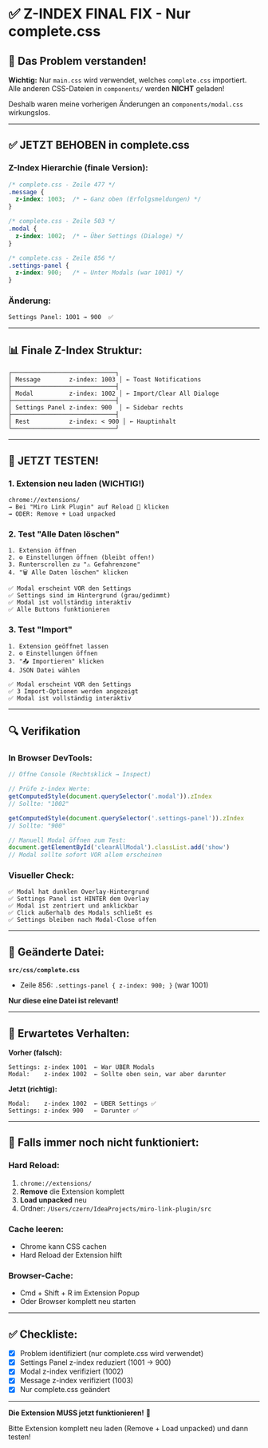 # ✅ Z-INDEX FINAL FIX - Nur complete.css

## 🎯 Das Problem verstanden!

**Wichtig:** Nur `main.css` wird verwendet, welches `complete.css` importiert.
Alle anderen CSS-Dateien in `components/` werden **NICHT** geladen!

Deshalb waren meine vorherigen Änderungen an `components/modal.css` wirkungslos.

---

## ✅ JETZT BEHOBEN in complete.css

### Z-Index Hierarchie (finale Version):

```css
/* complete.css - Zeile 477 */
.message {
  z-index: 1003;  /* ← Ganz oben (Erfolgsmeldungen) */
}

/* complete.css - Zeile 503 */
.modal {
  z-index: 1002;  /* ← Über Settings (Dialoge) */
}

/* complete.css - Zeile 856 */
.settings-panel {
  z-index: 900;   /* ← Unter Modals (war 1001) */
}
```

### Änderung:
```
Settings Panel: 1001 → 900  ✅
```

---

## 📊 Finale Z-Index Struktur:

```
┌─────────────────────────────┐
│ Message        z-index: 1003 │ ← Toast Notifications
├─────────────────────────────┤
│ Modal          z-index: 1002 │ ← Import/Clear All Dialoge
├─────────────────────────────┤
│ Settings Panel z-index: 900  │ ← Sidebar rechts
├─────────────────────────────┤
│ Rest           z-index: < 900 │ ← Hauptinhalt
└─────────────────────────────┘
```

---

## 🧪 JETZT TESTEN!

### 1. Extension neu laden (WICHTIG!)
```
chrome://extensions/
→ Bei "Miro Link Plugin" auf Reload 🔄 klicken
→ ODER: Remove + Load unpacked
```

### 2. Test "Alle Daten löschen"
```
1. Extension öffnen
2. ⚙️ Einstellungen öffnen (bleibt offen!)
3. Runterscrollen zu "⚠️ Gefahrenzone"
4. "🗑️ Alle Daten löschen" klicken

✅ Modal erscheint VOR den Settings
✅ Settings sind im Hintergrund (grau/gedimmt)
✅ Modal ist vollständig interaktiv
✅ Alle Buttons funktionieren
```

### 3. Test "Import"
```
1. Extension geöffnet lassen
2. ⚙️ Einstellungen öffnen
3. "📤 Importieren" klicken
4. JSON Datei wählen

✅ Modal erscheint VOR den Settings
✅ 3 Import-Optionen werden angezeigt
✅ Modal ist vollständig interaktiv
```

---

## 🔍 Verifikation

### In Browser DevTools:
```javascript
// Öffne Console (Rechtsklick → Inspect)

// Prüfe z-index Werte:
getComputedStyle(document.querySelector('.modal')).zIndex
// Sollte: "1002"

getComputedStyle(document.querySelector('.settings-panel')).zIndex
// Sollte: "900"

// Manuell Modal öffnen zum Test:
document.getElementById('clearAllModal').classList.add('show')
// Modal sollte sofort VOR allem erscheinen
```

### Visueller Check:
```
✅ Modal hat dunklen Overlay-Hintergrund
✅ Settings Panel ist HINTER dem Overlay
✅ Modal ist zentriert und anklickbar
✅ Click außerhalb des Modals schließt es
✅ Settings bleiben nach Modal-Close offen
```

---

## 📁 Geänderte Datei:

**`src/css/complete.css`**
- Zeile 856: `.settings-panel { z-index: 900; }` (war 1001)

**Nur diese eine Datei ist relevant!**

---

## 🎯 Erwartetes Verhalten:

**Vorher (falsch):**
```
Settings: z-index 1001  ← War ÜBER Modals
Modal:    z-index 1002  ← Sollte oben sein, war aber darunter
```

**Jetzt (richtig):**
```
Modal:    z-index 1002  ← ÜBER Settings ✅
Settings: z-index 900   ← Darunter ✅
```

---

## 🐛 Falls immer noch nicht funktioniert:

### Hard Reload:
1. `chrome://extensions/`
2. **Remove** die Extension komplett
3. **Load unpacked** neu
4. Ordner: `/Users/czern/IdeaProjects/miro-link-plugin/src`

### Cache leeren:
- Chrome kann CSS cachen
- Hard Reload der Extension hilft

### Browser-Cache:
- Cmd + Shift + R im Extension Popup
- Oder Browser komplett neu starten

---

## ✅ Checkliste:

- [x] Problem identifiziert (nur complete.css wird verwendet)
- [x] Settings Panel z-index reduziert (1001 → 900)
- [x] Modal z-index verifiziert (1002)
- [x] Message z-index verifiziert (1003)
- [x] Nur complete.css geändert

---

**Die Extension MUSS jetzt funktionieren!** 🚀

Bitte Extension komplett neu laden (Remove + Load unpacked) und dann testen!

